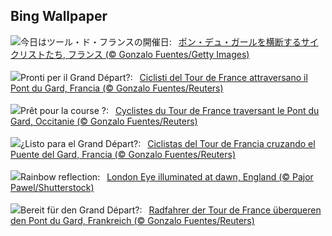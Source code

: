 ## Bing Wallpaper
![](https://www.bing.com/th?id=OHR.PelotonPont_JA-JP8854375139_UHD.jpg&w=1000)今日はツール・ド・フランスの開催日:&nbsp;&ensp;[ポン・デュ・ガールを横断するサイクリストたち, フランス (© Gonzalo Fuentes/Getty Images)](https://www.bing.com/th?id=OHR.PelotonPont_JA-JP8854375139_UHD.jpg)
<br><br/>
![](https://www.bing.com/th?id=OHR.PelotonPont_IT-IT1171234733_UHD.jpg&w=1000)Pronti per il Grand Départ?:&nbsp;&ensp;[Ciclisti del Tour de France attraversano il Pont du Gard, Francia (© Gonzalo Fuentes/Reuters)](https://www.bing.com/th?id=OHR.PelotonPont_IT-IT1171234733_UHD.jpg)
<br><br/>
![](https://www.bing.com/th?id=OHR.PelotonPont_FR-FR8876137653_UHD.jpg&w=1000)Prêt pour la course ?:&nbsp;&ensp;[Cyclistes du Tour de France traversant le Pont du Gard, Occitanie (© Gonzalo Fuentes/Reuters)](https://www.bing.com/th?id=OHR.PelotonPont_FR-FR8876137653_UHD.jpg)
<br><br/>
![](https://www.bing.com/th?id=OHR.PelotonPont_ES-ES5136624994_UHD.jpg&w=1000)¿Listo para el Grand Départ?:&nbsp;&ensp;[Ciclistas del Tour de Francia cruzando el Puente del Gard, Francia (© Gonzalo Fuentes/Reuters)](https://www.bing.com/th?id=OHR.PelotonPont_ES-ES5136624994_UHD.jpg)
<br><br/>
![](https://www.bing.com/th?id=OHR.LondonPride_EN-GB2746181543_UHD.jpg&w=1000)Rainbow reflection:&nbsp;&ensp;[London Eye illuminated at dawn, England (© Pajor Pawel/Shutterstock)](https://www.bing.com/th?id=OHR.LondonPride_EN-GB2746181543_UHD.jpg)
<br><br/>
![](https://www.bing.com/th?id=OHR.PelotonPont_DE-DE1709743153_UHD.jpg&w=1000)Bereit für den Grand Départ?:&nbsp;&ensp;[Radfahrer der Tour de France überqueren den Pont du Gard, Frankreich (© Gonzalo Fuentes/Reuters)](https://www.bing.com/th?id=OHR.PelotonPont_DE-DE1709743153_UHD.jpg)
<br><br/>
